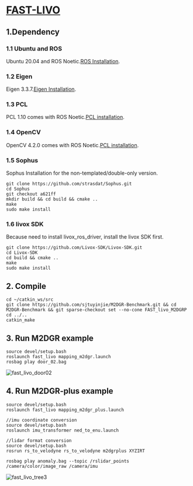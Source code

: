 # [FAST-LIVO](https://github.com/hku-mars/FAST-LIVO?tab=readme-ov-file)
##  1.Dependency
### 1.1 Ubuntu and ROS
Ubuntu 20.04 and ROS Noetic.[ROS Installation](https://wiki.ros.org/ROS/Installation).
### 1.2 Eigen
Eigen 3.3.7.[Eigen Installation](https://eigen.tuxfamily.org/index.php?title=Main_Page).
### 1.3 PCL
PCL 1.10 comes with ROS Noetic.[PCL installation](https://pointclouds.org/).
### 1.4 OpenCV
OpenCV 4.2.0 comes with ROS Noetic.[PCL installation](https://pointclouds.org/).
### 1.5 Sophus
Sophus Installation for the non-templated/double-only version.
```
git clone https://github.com/strasdat/Sophus.git
cd Sophus
git checkout a621ff
mkdir build && cd build && cmake ..
make
sudo make install
```
### 1.6 livox SDK
Because need to install livox_ros_driver, install the livox SDK first.
```
git clone https://github.com/Livox-SDK/Livox-SDK.git
cd Livox-SDK
cd build && cmake ..
make
sudo make install
```
## 2. Compile
```
cd ~/catkin_ws/src
git clone https://github.com/sjtuyinjie/M2DGR-Benchmark.git && cd M2DGR-Benchmark && git sparse-checkout set --no-cone FAST_livo_M2DGRP
cd ../..
catkin_make
```
## 3. Run M2DGR example
```
source devel/setup.bash
roslaunch fast_livo mapping_m2dgr.launch
rosbag play door_02.bag 
```
![fast_livo_door02](https://github.com/sjtuyinjie/M2DGR-Benchmark/blob/main/FAST_livo_M2DGRP/image/Peek%202024-10-13%2013-57.gif)
## 4. Run M2DGR-plus example
```
source devel/setup.bash
roslaunch fast_livo mapping_m2dgr_plus.launch

//imu coordinate conversion
source devel/setup.bash
roslaunch imu_transformer ned_to_enu.launch

//lidar format conversion
source devel/setup.bash
rosrun rs_to_velodyne rs_to_velodyne m2dgrplus XYZIRT

rosbag play anomaly.bag --topic /rslidar_points /camera/color/image_raw /camera/imu
```
![fast_livo_tree3](https://github.com/sjtuyinjie/M2DGR-Benchmark/blob/main/FAST_livo_M2DGRP/image/plus.gif)

